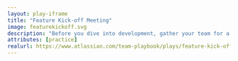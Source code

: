 ```yaml
---
layout: play-iframe
title: "Feature Kick-off Meeting"
image: featurekickoff.svg
description: "Before you dive into development, gather your team for a feature kick-off meeting. What's on the agenda? Walkthroughs, feedback, and alternative ways to solve the problem."
attributes: [practice]
realurl: https://www.atlassian.com/team-playbook/plays/feature-kick-off
---
```

